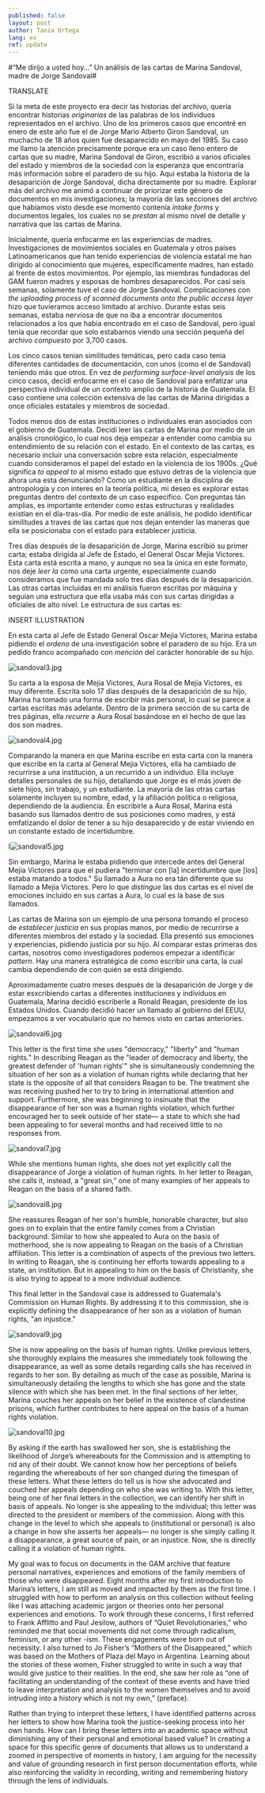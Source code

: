 ```yaml
---
published: false
layout: post
author: Tania Ortega
lang: es
ref: update
---
```


#“Me dirijo a usted hoy…” Un análisis de las cartas de Marina Sandoval, madre de Jorge Sandoval#

TRANSLATE

Si la meta de este proyecto era decir las historias del archivo, quería encontrar historias *originarias* de las palabras de los individuos representados en el archivo. Uno de los primeros casos que encontré en enero de este año fue el de Jorge Mario Alberto Giron Sandoval, un muchacho de 18 años quien fue desaparecido en mayo del 1985. Su caso me llamo la atención precisamente porque era un caso lleno entero de cartas que su madre, Marina Sandoval de Giron, escribió a varios oficiales del estado y miembros de la sociedad con la esperanza que encontraría más información sobre el paradero de su hijo. Aqui estaba la historia de la desaparición de Jorge Sandoval, dicha directamente por su madre. Explorar más del archivo me animó a continuar de priorizar este género de documentos en mis investigaciones; la mayoría de las secciones del archivo que habíamos visto desde ese momento contenía *intake forms* y documentos legales, los cuales no se *prestan* al mismo nivel de detalle y narrativa que las cartas de Marina. 

Inicialmente, quería enfocarme en las experiencias de madres. Investigaciones de movimientos sociales en Guatemala y otros países Latinoamericanos que han tenido experiencias de violencia estatal me han dirigido al conocimiento que mujeres, especificamente madres, han estado al frente de estos movimientos. Por ejemplo, las miembras fundadoras del GAM fueron madres y esposas de hombres desaparecidos. Por casi seis semanas, solamente tuve el caso de Jorge Sandoval. Complicaciones con *the uploading process of scanned documents onto the public access layer* hizo que tuvieramos acceso limitado al archivo. Durante estas seis semanas, estaba nerviosa de que no iba a encontrar documentos relacionados a los que había encontrado en el caso de Sandoval, pero igual tenía que recordar que solo estabamos viendo una sección pequeña del archivo *compuesto* por 3,700 casos.  

Los cinco casos tenian similitudes temáticas, pero cada caso tenia diferentes cantidades de documentación, con unos (como el de Sandoval) teniendo más que otros. En vez de *performing surface-level analysis* de los cinco casos, decidí enfocarme en el caso de Sandoval para enfatizar una perspectiva individual de un contexto amplio de la historia de Guatemala. El caso contiene una colección extensiva de las cartas de Marina dirigidas a once oficiales estatales y miembros de sociedad.

Todos menos dos de estas instituciones o individuales eran asociados con el gobierno de Guatemala. Decidí leer las cartas de Marina por medio de un análisis cronológico, lo cual nos deja empezar a entender como cambia su entendimiento de su relación con el estado. En el contexto de las cartas, es necesario incluir una conversación sobre esta relación, especialmente cuando consideramos el papel del estado en la violencia de los 1900s. ¿Qué significa *to appeal to* al mismo estado que estuvo detras de la violencia que ahora una esta denunciando? Como un estudiante en la disciplina de antropología y con interes en la teoría política, mi deseo es explorar estas preguntas dentro del contexto de un caso específico. Con preguntas tán amplias, es importante entender como estas estructuras y realidades existían en el día-tras-día. Por medio de este análisis, he podido identificar similitudes a traves de las cartas que nos dejan entender las maneras que ella se posicionaba con el estado para establecer justicia.    

Tres días después de la desaparición de Jorge, Marina escribió su primer carta; estaba dirigida al Jefe de Estado, el General Oscar Mejia Victores. Esta carta está escrita a mano, y aunque no sea la única en este formato, nos deje *leer la* como una carta urgente, especialmente cuando consideramos que fue mandada solo tres días después de la desaparición. Las otras cartas incluidas en mi análisis fueron escritas por máquina y seguían una estructura que ella usaba más con sus cartas dirigidas a oficiales de alto nivel. Le estructura de sus cartas es:   

INSERT ILLUSTRATION

En esta carta al Jefe de Estado General Oscar Mejia Victores, Marina estaba pidiendo el *ordeno* de una investigación sobre el paradero de su hijo. Era un pedido franco acompañado con *mención* del carácter honorable de su hijo.

![sandoval3.jpg]({{site.baseurl}}/images/sandoval3.jpg)


Su carta a la esposa de Mejia Victores, Aura Rosal de Mejia Victores, es muy diferente. Escrita solo 17 días después de la desaparición de su hijo, Marina ha tomado una forma de escribir más personal, lo cual se parece a cartas escritas más adelante. Dentro de la primera sección de su carta de tres páginas, ella *recurre* a Aura Rosal basándose en el hecho de que las dos son madres. 

![sandoval4.jpg]({{site.baseurl}}/images/sandoval4.jpg)

Comparando la manera en que Marina escribe en esta carta con la manera que escribe en la carta al General Mejia Victores, ella ha cambiado de recurrirse a una institución, a un recurrido a un individuo. Ella incluye detalles personales de su hijo, detallando que Jorge es el más joven de siete hijos, sin trabajo, y un estudiante. La mayoría de las otras cartas solamente incluyen su nombre, edad, y la afiliación política o religiosa, dependiendo de la audiencia. En escribirle a Aura Rosal, Marina está basando sus llamados dentro de sus posiciones como madres, y está emfatizando el dolor de tener a su hijo desaparecido y de estar viviendo en un constante estado de incertidumbre.    

I![sandoval5.jpg]({{site.baseurl}}/images/sandoval5.jpg)

Sin embargo, Marina le estaba pidiendo que intercede antes del General Mejia Victores para que el pudiera "terminar con [la] incertidumbre que [los] estaba matando a todos." Su llamado a Aura no era tán diferente que su llamado a Mejia Victores. Pero lo que *distingue* las dos cartas es el nivel de emociones incluido en sus cartas a Aura, lo cual es la base de sus llamados.   

Las cartas de Marina son un ejemplo de una persona tomando el proceso de *establecer justicia* en sus propias manos, por medio de recurrirse a diferentes miembros del estado y la sociedad. Ella presentó sus emociones y experiencias, pidiendo justicia por su hijo. Al comparar estas primeras dos cartas, nosotros como investigadores podemos empezar a identificar *pattern*. Hay una manera estratégica de como escribir una carta, la cual cambia dependiendo de con quién se está dirigiendo.   

Aproximadamente cuatro meses después de la desaparición de Jorge y de estar esxcribiendo cartas a diferentes instituciones y individuos en Guatemala, Marina decidió escriberle a Ronald Reagan, presidente de los Estados Unidos. Cuando decidió hacer un llamado al gobierno del EEUU, empezamos a ver vocabulario que no hemos visto en cartas anteriories.  

![sandoval6.jpg]({{site.baseurl}}/images/sandoval6.jpg)

This letter is the first time she uses "democracy," "liberty" and "human rights." In describing Reagan as the "leader of democracy and liberty, the greatest defender of 'human rights'" she is simultaneously condemning the situation of her son as a violation of human rights while declaring that her state is the opposite of all that considers Reagan to be. The treatment she was receiving pushed her to try to bring in international attention and support. Furthermore, she was beginning to insinuate that the disappearance of her son was a human rights violation, which further encouraged her to seek outside of her state— a state to which she had been appealing to for several months and had received little to no responses from.

![sandoval7.jpg]({{site.baseurl}}/images/sandoval7.jpg)

While she mentions human rights, she does not yet explicitly call the disappearance of Jorge a violation of human rights. In her letter to Reagan, she calls it, instead, a "great sin,” one of many examples of her appeals to Reagan on the basis of a shared faith.

![sandoval8.jpg]({{site.baseurl}}/images/sandoval8.jpg)

She reassures Reagan of her son's humble, honorable character, but also goes on to explain that the entire family comes from a Christian background. Similar to how she appealed to Aura on the basis of motherhood, she is now appealing to Reagan on the basis of a Christian affiliation. This letter is a combination of aspects of the previous two letters. In writing to Reagan, she is continuing her efforts towards appealing to a state, an institution. But in appealing to him on the basis of Christianity, she is also trying to appeal to a more individual audience.

This final letter in the Sandoval case is addressed to Guatemala's Commission on Human Rights. By addressing it to this commission, she is explicitly defining the disappearance of her son as a violation of human rights, "an injustice."

![sandoval9.jpg]({{site.baseurl}}/images/sandoval9.jpg)

She is now appealing on the basis of human rights. Unlike previous letters, she thoroughly explains the measures she immediately took following the disappearance, as well as some details regarding calls she has received in regards to her son. By detailing as much of the case as possible, Marina is simultaneously detailing the lengths to which she has gone and the state silence with which she has been met. In the final sections of her letter, Marina couches her appeals on her belief in the existence of clandestine prisons, which further contributes to here appeal on the basis of a human rights violation.

![sandoval10.jpg]({{site.baseurl}}/images/sandoval10.jpg)

By asking if the earth has swallowed her son, she is establishing the likelihood of Jorge’s whereabouts for the Commission and is attempting to rid any of their doubt. We cannot know how her perceptions of beliefs regarding the whereabouts of her son changed during the timespan of these letters. What these letters do tell us is how she advocated and couched her appeals depending on who she was writing to. With this letter, being one of her final letters in the collection, we can identify her shift in basis of appeals. No longer is she appealing to the individual; this letter was directed to the president or members of the commission. Along with this change in the level to which she appeals to (institutional or personal) is also a change in how she asserts her appeals— no longer is she simply calling it a disappearance, a great source of pain, or an injustice. Now, she is directly calling it a violation of human rights.

My goal was to focus on documents in the GAM archive that feature personal narratives, experiences and emotions of the family members of those who were disappeared. Eight months after my first introduction to Marina’s letters, I am still as moved and impacted by them as the first time. I struggled with how to perform an analysis on this collection without feeling like I was attaching academic jargon or theories onto her personal experiences and emotions. To work through these concerns, I first referred to Frank Afflitto and Paul Jesilow, authors of “Quiet Revolutionaries,” who reminded me that social movements  did not come through radicalism, feminism, or any other -ism. These engagements were born out of necessity. I also turned to Jo Fisher’s “Mothers of the Disappeared,” which was based on the Mothers of Plaza del Mayo in Argentina. Learning about the stories of these women, Fisher struggled to write in such a way that would give justice to their realities. In the end, she saw her role as “one of facilitating an understanding of the context of these events and have tried to leave interpretation and analysis to the women themselves and to avoid intruding into a history which is not my own,” (preface).

Rather than trying to interpret these letters, I have identified patterns across her letters to show how Marina took the justice-seeking process into her own hands. How can I bring these letters into an academic space without diminishing any of their personal and emotional based value? In creating a space for this specific genre of documents that allows us to understand a zoomed in perspective of moments in history, I am arguing for the necessity and value of grounding research in first person documentation efforts, while also reinforcing the validity in recording, writing and remembering history through the lens of individuals.
